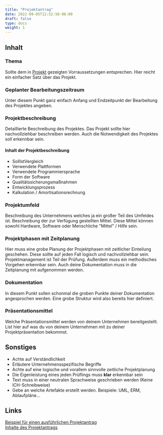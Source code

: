 ```yaml
---
title: "Projektantrag"
date: 2022-09-05T12:52:58-06:00
draft: false
type: docs
weight: 1
---
```


## Inhalt

### Thema

Sollte dem in [Projekt](/projektae/) gezeigten Vorraussetzungen entsprechen. Hier reicht ein einfacher Satz über das Projekt.

### Geplanter Bearbeitungszeitraum

Unter diesem Punkt ganz einfach Anfang und Endzeitpunkt der Bearbeitung des Projektes angeben.

### Projektbeschreibung

Detaillierte Beschreibung des Projektes. Das Projekt sollte hier nachvollziehbar beschreiben werden. Auch die Notwendigkeit des Projektes soll erkennbar sein.

#### Inhalt der Projektbeschreibung

- SollIstVergleich
- Verwendete Plattformen
- Verwendete Programmiersprache
- Form der Software
- Qualitätssicherungsmaßnahmen
- Entwicklungsprozess
- Kalkulation / Amortisationsrechnung

### Projektumfeld

Beschreibung des Unternehmens welches ja ein großer Teil des Umfeldes ist. Beschreibung der zur Verfügung gestellten Mittel. Diese Mittel können sowohl Hardware, Software oder Menschliche "Mittel" / Hilfe sein.

### Projektphasen mit Zeitplanung

Hier muss eine grobe Planung der Projektphasen mit zeitlicher Einteilung geschehen. Diese sollte auf jeden Fall logisch und nachvollziehbar sein. Projektmanagement ist Teil der Prüfung. Außerdem muss ein methodisches Vorgehen erkennbar sein. Auch deine Dokumentation muss in die Zeitplanung mit aufgenommen werden.

### Dokumentation

In diesem Punkt sollen schonmal die groben Punkte deiner Dokumentation angesprochen werden. Eine grobe Struktur wird also bereits hier definiert.

### Präsentationsmittel

Welche Präsentationsmittel werden von deinem Unternehmen bereitgestellt. List hier auf was du von deinem Unternehmen mit zu deiner Projektpräsentation bekommst.

## Sonstiges

- Achte auf Verständlichkeit
- Erläutere Unternehmensspezifische Begriffe
- Achte auf eine logische und vorallem sinnvolle zeitliche Projektplanung
- Die Eigenleistung eines jeden Prüflings muss **klar** erkennbar sein
- Text muss in einer neutralen Sprachweise geschrieben werden (Keine ICH-Schreibweise)
- Gebe an welche Artefakte erstellt werden. Beispiele: UML, ERM, Ablaufpläne...

## Links

[Beispiel für einen ausführlichen Projektantrag](https://it-berufe-podcast.de/beispiel-fuer-einen-ausfuehrlichen-projektantrag-zum-abschlussprojekt/)  
[Inhalte des Projektantrags](https://it-berufe-podcast.de/inhalte-des-projektantrags-anwendungsentwickler-podcast-25/)  
